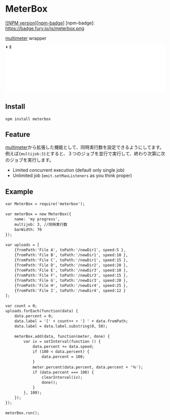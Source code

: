  MeterBox
=================

[![NPM version][npm-badge]](http://badge.fury.io/js/meterbox)
[npm-badge]: https://badge.fury.io/js/meterbox.png

[multimeter](https://github.com/substack/node-multimeter) wrapper

![](./meterbox.gif)

## Install

```
npm install meterbox
```

## Feature

[multimeter](https://github.com/substack/node-multimeter)から拡張した機能として、同時実行数を設定できるようにしてます。  
例えば`{multijob:3}`とすると、３つのジョブを並行で実行して、終わり次第に次のジョブを実行します。

- Limited concurrent execution (default only single job)
- Unlimited job (`emit.setMaxListeners` as you think proper)

## Example

```
var MeterBox = require('meterbox');

var meterBox = new MeterBox({
    name: 'my progress',
    multijob: 3, //同時実行数
    barWidth: 70
});

var uploads = [
    {fromPath:'File A', toPath:'/newDir1', speed:5 },
    {fromPath:'File B', toPath:'/newDir1', speed:10 },
    {fromPath:'File C', toPath:'/newDir1', speed:15 },
    {fromPath:'File D', toPath:'/newDir2', speed:20 },
    {fromPath:'File E', toPath:'/newDir3', speed:10 },
    {fromPath:'File F', toPath:'/newDir3', speed:15 },
    {fromPath:'File G', toPath:'/newDir3', speed:20 },
    {fromPath:'File H', toPath:'/newDir4', speed:25 },
    {fromPath:'File I', toPath:'/newDir4', speed:12 }
];

var count = 0;
uploads.forEach(function(data) {
    data.percent = 0;
    data.label = '[' + count++ + '] ' + data.fromPath;
    data.label = data.label.substring(0, 50);

    meterBox.add(data, function(meter, done) {
        var iv = setInterval(function () {
            data.percent += data.speed;
            if (100 < data.percent) {
                data.percent = 100;
            }
            meter.percent(data.percent, data.percent + '％');
            if (data.percent === 100) {
                clearInterval(iv);
                done();
            }
        }, 100);
    });
});

meterBox.run();
```
